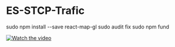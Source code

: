 # ES-STCP-Trafic

sudo npm install --save react-map-gl
sudo audit fix
sudo npm fund




[![Watch the video](https://img.youtube.com/vi/T-D1KVIuvjA/maxresdefault.jpg)](https://youtu.be/T-D1KVIuvjA)



